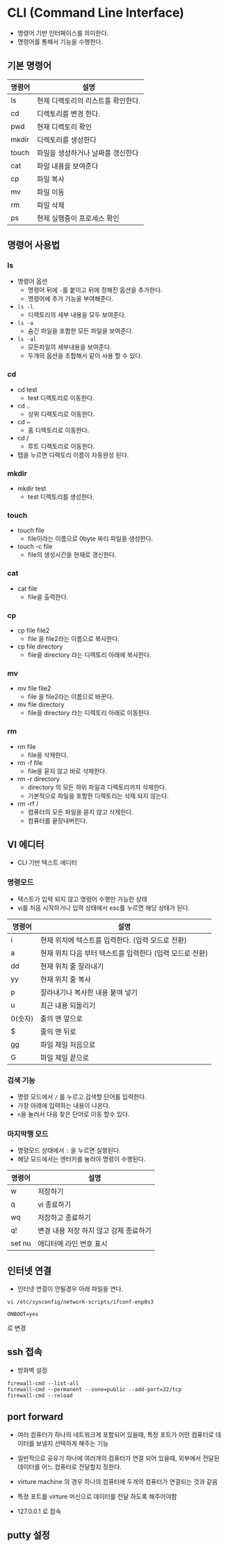 # CLI (Command Line Interface)

* 명령어 기반 인터페이스를 의미한다. 
* 명령어를 통해서 기능을 수행한다. 

## 기본 명령어 

| 명령어 | 설명 | 
|---|---|
| ls | 현제 디렉토리의 리스트를 확인한다. |
| cd  | 디렉토리를 변경 한다. |
| pwd  | 현재 디렉토리 확인 |
| mkdir  | 디렉토리를 생성한다 |
| touch | 파일을 생성하거나 날짜를 갱신한다 | 
| cat  | 파일 내용을 보여준다 | 
| cp  | 파일 복사 |
| mv  | 파일 이동 |
| rm | 파일 삭제 |
| ps | 현제 실행중이 프로세스 확인 |

## 명령어 사용법
### ls
* 명령어 옵션
    * 명령어 뒤에 `-`를 붙이고 뒤에 정해진 옵션을 추가한다. 
    * 명령어에 추가 기능을 부여해준다. 
* `ls -l`
    * 디렉토리의 세부 내용을 모두 보여준다. 
* `ls -a` 
    * 숨긴 파일을 포함한 모든 파일을 보여준다. 
* `ls -al` 
    * 모든파일의 세부내용을 보여준다. 
    * 두개의 옵션을 조합해서 같이 사용 할 수 있다.     

### cd
* cd test
    * test 디렉토리로 이동한다. 
* cd ..
    * 상위 디렉토리로 이동한다. 
* cd ~
    * 홈 디렉토리로 이동한다. 
* cd /
    * 루트 디렉토리로 이동한다. 
* 탭을 누르면 디렉토리 이름이 자동완성 된다. 

### mkdir
* mkdir test
    * test 디렉토리를 생성한다. 

### touch
* touch file
    * file이라는 이름으로 0byte 짜리 파일을 생성한다. 
* touch -c file
    * file의 생성시간을 현재로 갱신한다. 

### cat 
* cat file
    * file을 출력한다. 

### cp
* cp file file2
    * file 을 file2라는 이름으로 복사한다. 
* cp file directory
    * file을 directory 라는 디렉토리 아래에 복사한다. 

### mv
* mv file file2
    * file 을 file2라는 이름으로 바꾼다. 
* mv file directory
    * file을 directory 라는 디렉토리 아래로 이동한다. 

### rm
* rm file
    * file을 삭제한다. 
* rm -f file
    * file을 묻지 않고 바로 삭제한다. 
* rm -r directory
    * directory 의 모든 하위 파일과 디렉토리까지 삭제한다. 
    * 기본적으로 파일을 포함한 디렉토리는 삭제 되지 않는다. 
* rm -rf /
    * 컴퓨터의 모든 파일을 묻지 않고 삭제한다. 
    * 컴퓨터를 끝장내버린다. 


## VI 에디터 

* CLI 기반 텍스트 에디터 

### 명령모드 
* 텍스트가 입력 되지 않고 명령어 수행만 가능한 상태 
* vi를 처음 시작하거나 입력 상태에서 esc를 누르면 해당 상태가 된다. 

| 명령어 | 설명 | 
|---|---|
| i | 현재 위치에 텍스트를 입력한다. (입력 모드로 전환) |
| a | 현재 위치 다음 부터 텍스트를 입력한다 (입력 모드로 전환) | 
| dd | 현재 위치 줄 잘라내기 |
| yy | 현재 위치 줄 복사 |
| p | 잘라내기나 복사한 내용 붙여 넣기 | 
| u | 최근 내용 되돌리기 | 
| 0(숫자) | 줄의 맨 앞으로 |
| $ | 줄의 맨 뒤로 |
| gg | 파일 제일 처음으로 |
| G | 파일 제일 끝으로 |

### 검색 기능

* 명령 모드에서 `/` 를 누르고 검색할 단어를 입력한다. 
* 가장 아래에 입력하는 내용이 나온다.
* `n`을 눌러서 다음 찾은 단어로 이동 할수 있다. 

### 마지막행 모드 
* 명령모드 상태에서 `:` 을 누르면 실행된다. 
* 해당 모드에서는 엔터키를 눌러야 명령이 수행된다. 

| 명령어 | 설명 | 
|---|---|
| w | 저장하기 |
| q | vi 종료하기 |
| wq | 저장하고 종료하기 |
| q! | 변경 내용 저장 하지 않고 강제 종료하기 |
| set nu | 에디터에 라인 번호 표시 |


## 인터넷 연결
* 인터넷 연결이 안될경우 아래 파일을 연다. 
```
vi /etc/sysconfig/network-scripts/ifconf-enp0s3
```

```
ONBOOT=yes 
```
로 변경 

## ssh 접속 

* 방화벽 설정 

```
firewall-cmd --list-all
firewall-cmd --permanent --zone=public --add-port=22/tcp
firewall-cmd --reload
```

## port forward

* 여러 컴퓨터가 하나의 네트워크게 포함되어 있을때, 특정 포트가 어떤 컴퓨터로 데이터를 보낼지 선택하게 해주는 기능
* 일반적으로 공유기 하나에 여러개의 컴퓨터가 연결 되어 있을때, 외부에서 전달된 데이터를 어느 컴퓨터로 전달할지 정한다. 
* virture machine 의 경우 하나의 컴퓨터에 두개의 컴퓨터가 연결되는 것과 같음
* 특정 포트를 virture 머신으로 데이터를 전달 하도록 해주어야함 

* 127.0.0.1 로 접속 


## putty 설정 


